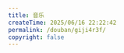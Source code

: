 ```yaml
---
title: 音乐
createTime: 2025/06/16 22:22:42
permalink: /douban/giji4r3f/
copyright: false
---
```


<Douban type="song" />